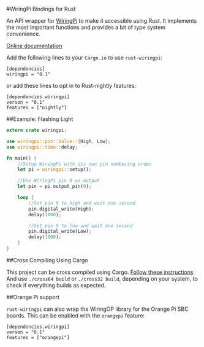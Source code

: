 #WiringPi Bindings for Rust

An API wrapper for [WiringPi](http://wiringpi.com/) to make it accessible
using Rust. It implements the most important functions and provides a bit of
type system convenience.

[Online documentation](http://ogeon.github.io/docs/rust-wiringpi/master/wiringpi/index.html)

Add the following lines to your `Cargo.io` to use `rust-wiringpi`:

```
[dependencies]
wiringpi = "0.1"
```

or add these lines to opt in to Rust-nightly features:

```
[dependencies.wiringpi]
verson = "0.1"
features = ["nightly"]
```

##Example: Flashing Light

```Rust
extern crate wiringpi;

use wiringpi::pin::Value::{High, Low};
use wiringpi::time::delay;

fn main() {
    //Setup WiringPi with its own pin numbering order
    let pi = wiringpi::setup();

    //Use WiringPi pin 0 as output
    let pin = pi.output_pin(0);

    loop {
        //Set pin 0 to high and wait one second
        pin.digital_write(High);
        delay(1000);

        //Set pin 0 to low and wait one second
        pin.digital_write(Low);
        delay(1000);
    }
}
```

##Cross Compiling Using Cargo

This project can be cross compiled using Cargo.
[Follow these instructions](https://github.com/Ogeon/rust-on-raspberry-pi)
And use `./cross64 build` or `./cross32 build`, depending on your system,
to check if everything builds as expected.

##Orange Pi support

`rust-wiringpi` can also wrap the WiringOP library for the Orange Pi SBC boards.
This can be enabled with the `orangepi` feature:

```
[dependencies.wiringpi]
verson = "0.1"
features = ["orangepi"]
```
